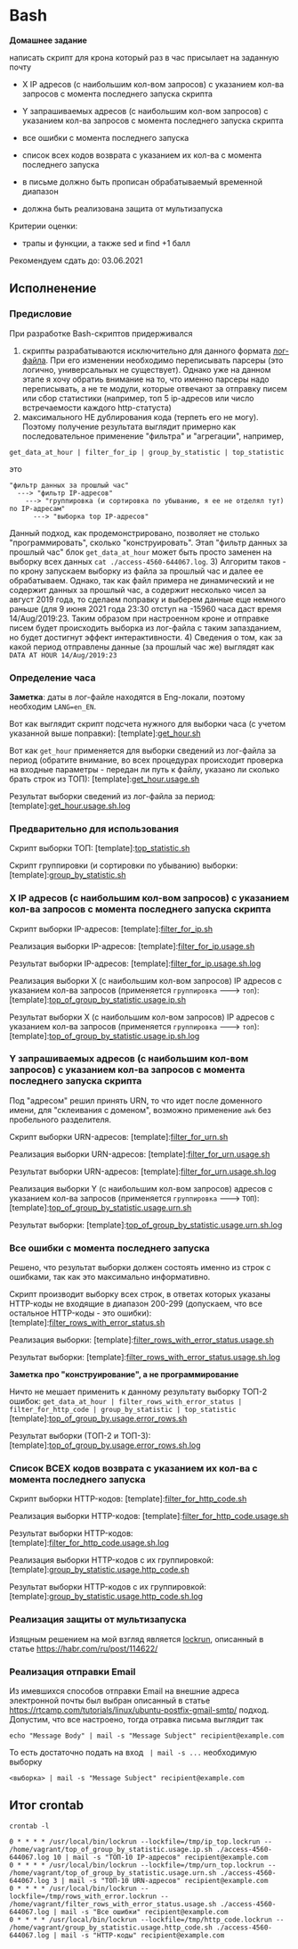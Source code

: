 # Bash

__Домашнее задание__

написать скрипт для крона который раз в час присылает на заданную почту
* X IP адресов (с наибольшим кол-вом запросов) с указанием кол-ва запросов c момента последнего запуска скрипта
* Y запрашиваемых адресов (с наибольшим кол-вом запросов) с указанием кол-ва запросов c момента последнего запуска скрипта
* все ошибки c момента последнего запуска
* список всех кодов возврата с указанием их кол-ва с момента последнего запуска 
  
* в письме должно быть прописан обрабатываемый временной диапазон 
* должна быть реализована защита от мультизапуска

Критерии оценки:
* трапы и функции, а также sed и find +1 балл

Рекомендуем сдать до: 03.06.2021

## Исполненение

### Предисловие

При разработке Bash-скриптов придерживался
1) скрипты разрабатываются исключительно для данного формата [лог-файла](./010/access-4560-644067.log). При его изменении необходимо переписывать парсеры (это логично, универсальных не существует). Однако уже на данном этапе я хочу обратиь внимание на то, что именно парсеры надо переписывать, а не те модули, которые отвечают за отправку писем или сбор статистики (например, топ 5 ip-адресов или число встречаемости каждого http-статуста)
2) максимального НЕ дублирования кода (терпеть его не могу). Поэтому получение результата выглядит примерно как последовательное применение "фильтра" и "агрегации", например, 
```shell
get_data_at_hour | filter_for_ip | group_by_statistic | top_statistic
```
это
```shell
"фильтр данных за прошлый час"
  ---> "фильтр IP-адресов" 
    ---> "группировка (и сортировка по убыванию, я ее не отделял тут) по IP-адресам" 
      ---> "выборка top IP-адресов" 
```
Данный подход, как продемонстрировано, позволяет не столько "программировать", сколько "конструировать". Этап "фильтр данных за прошлый час" блок `get_data_at_hour` может быть просто заменен на выборку всех данных `cat ./access-4560-644067.log`. 
3) Алгоритм таков - по крону запускаем выборку из файла за прошлый час и далее ее обрабатываем. Однако, так как файл примера не динамический и не содержит данных за прошлый час, а содержит несколько чисел за август 2019 года, то сделаем поправку и выберем данные еще немного раньше (для 9 июня 2021 года 23:30 отступ на -15960 часа даст время 14/Aug/2019:23. Таким образом при настроенном кроне и отправке писем будет происходить выборка из лог-файла с таким запазданием, но будет достигнут эффект интерактивности.
4) Сведения о том, как за какой период отправлены данные (за прошлый час же) выглядят как `DATA AT HOUR 14/Aug/2019:23`

### Определение часа

__Заметка__: даты в лог-файле находятся в Eng-локали, поэтому необходим `LANG=en_EN`.

Вот как выглядит скрипт подсчета нужного для выборки часа (с учетом указанной выше поправки):
[template]:[get_hour.sh](./010/get_hour.sh)

Вот как `get_hour` применяется для выборки сведений из лог-файла за период (обратите внимание, во всех процедурах происходит проверка на входные параметры - передан ли путь к файлу, указано ли сколько брать строк из ТОП):
[template]:[get_hour.usage.sh](./010/get_hour.usage.sh)

Результат выборки сведений из лог-файла за период:
[template]:[get_hour.usage.sh.log](./010/get_hour.usage.sh.log)

### Предварительно для использования

Скрипт выборки ТОП:
[template]:[top_statistic.sh](./010/top_statistic.sh)

Скрипт группировки (и сортировки по убыванию) выборки:
[template]:[group_by_statistic.sh](./010/group_by_statistic.sh)

### X IP адресов (с наибольшим кол-вом запросов) с указанием кол-ва запросов c момента последнего запуска скрипта

Скрипт выборки IP-адресов:
[template]:[filter_for_ip.sh](./010/filter_for_ip.sh)

Реализация выборки IP-адресов:
[template]:[filter_for_ip.usage.sh](./010/filter_for_ip.usage.sh)

Результат выборки IP-адресов:
[template]:[filter_for_ip.usage.sh.log](./010/filter_for_ip.usage.sh.log)

Реализация выборки X (с наибольшим кол-вом запросов) IP адресов с указанием кол-ва запросов (применяется `группировка` ---> `топ`):
[template]:[top_of_group_by_statistic.usage.ip.sh](./010/top_of_group_by_statistic.usage.ip.sh)

Результат выборки X (с наибольшим кол-вом запросов) IP адресов с указанием кол-ва запросов (применяется `группировка` ---> `топ`):
[template]:[top_of_group_by_statistic.usage.ip.sh.log](./010/top_of_group_by_statistic.usage.ip.sh.log)

### Y запрашиваемых адресов (с наибольшим кол-вом запросов) с указанием кол-ва запросов c момента последнего запуска скрипта

Под "адресом" решил принять URN, то что идет после доменного имени, для "склеивания с доменом", возможно применение `awk` без пробельного разделителя.

Скрипт выборки URN-адресов:
[template]:[filter_for_urn.sh](./010/filter_for_urn.sh)

Реализация выборки URN-адресов:
[template]:[filter_for_urn.usage.sh](./010/filter_for_urn.usage.sh)

Результат выборки URN-адресов:
[template]:[filter_for_urn.usage.sh.log](./010/filter_for_urn.usage.sh.log)

Реализация выборки Y (с наибольшим кол-вом запросов) адресов с указанием кол-ва запросов (применяется `группировка` ---> `ТОП`):
[template]:[top_of_group_by_statistic.usage.urn.sh](./010/top_of_group_by_statistic.usage.urn.sh)

Результат выборки:
[template]:[top_of_group_by_statistic.usage.urn.sh.log](./010/top_of_group_by_statistic.usage.urn.sh.log)

### Все ошибки с момента последнего запуска

Решено, что результат выборки должен состоять именно из строк с ошибками, так как это максимально информативно.

Скрипт производит выборку всех строк, в ответах которых указаны HTTP-коды не входящие в диапазон 200-299 (допускаем, что все остальное HTTP-коды - это ошибки):
[template]:[filter_rows_with_error_status.sh](./010/filter_rows_with_error_status.sh)

Реализация выборки:
[template]:[filter_rows_with_error_status.usage.sh](./010/filter_rows_with_error_status.usage.sh)

Результат выборки:
[template]:[filter_rows_with_error_status.usage.sh.log](./010/filter_rows_with_error_status.usage.sh.log)

__Заметка про "конструирование", а не программирование__

Ничто не мешает применить к данному результату выборку ТОП-2 ошибок:
`get_data_at_hour | filter_rows_with_error_status | filter_for_http_code | group_by_statistic | top_statistic`
[template]:[top_of_group_by.usage.error_rows.sh](./010/top_of_group_by.usage.error_rows.sh)

Результат выборки (ТОП-2 и ТОП-3):
[template]:[top_of_group_by.usage.error_rows.sh.log](./010/top_of_group_by.usage.error_rows.sh.log)

### Cписок ВСЕХ кодов возврата с указанием их кол-ва с момента последнего запуска 

Скрипт выборки HTTP-кодов:
[template]:[filter_for_http_code.sh](./010/filter_for_http_code.sh)

Реализация выборки HTTP-кодов:
[template]:[filter_for_http_code.usage.sh](./010/filter_for_http_code.usage.sh)

Результат выборки HTTP-кодов:
[template]:[filter_for_http_code.usage.sh.log](./010/filter_for_http_code.usage.sh.log)

Реализация выборки HTTP-кодов с их группировкой:
[template]:[group_by_statistic.usage.http_code.sh](./010/group_by_statistic.usage.http_code.sh)

Результат выборки HTTP-кодов с их группировкой:
[template]:[group_by_statistic.usage.http_code.sh.log](./010/group_by_statistic.usage.http_code.sh.log)

### Реализация защиты от мультизапуска

Изящным решением на мой взгляд является [lockrun](http://unixwiz.net/tools/lockrun.html), описанный в статье https://habr.com/ru/post/114622/

### Реализация отправки Email

Из имевшихся способов отправки Email на внешние адреса электронной почты был выбран описанный в статье https://rtcamp.com/tutorials/linux/ubuntu-postfix-gmail-smtp/ подход. Допустим, что все настроено, тогда отравка письма выглядит так

```shell
echo "Message Body" | mail -s "Message Subject" recipient@example.com
```

То есть достаточно подать на вход ` | mail -s ...` необходимую выборку

```shell
<выборка> | mail -s "Message Subject" recipient@example.com
```
## Итог crontab

```shell
crontab -l

0 * * * * /usr/local/bin/lockrun --lockfile=/tmp/ip_top.lockrun -- /home/vagrant/top_of_group_by_statistic.usage.ip.sh ./access-4560-644067.log 10 | mail -s "ТОП-10 IP-адресов" recipient@example.com
0 * * * * /usr/local/bin/lockrun --lockfile=/tmp/urn_top.lockrun -- /home/vagrant/top_of_group_by_statistic.usage.urn.sh ./access-4560-644067.log 3 | mail -s "ТОП-10 URN-адресов" recipient@example.com
0 * * * * /usr/local/bin/lockrun --lockfile=/tmp/rows_with_error.lockrun -- /home/vagrant/filter_rows_with_error_status.usage.sh ./access-4560-644067.log | mail -s "Все ошибки" recipient@example.com
0 * * * * /usr/local/bin/lockrun --lockfile=/tmp/http_code.lockrun -- /home/vagrant/group_by_statistic.usage.http_code.sh ./access-4560-644067.log | mail -s "HTTP-коды" recipient@example.com
```
  